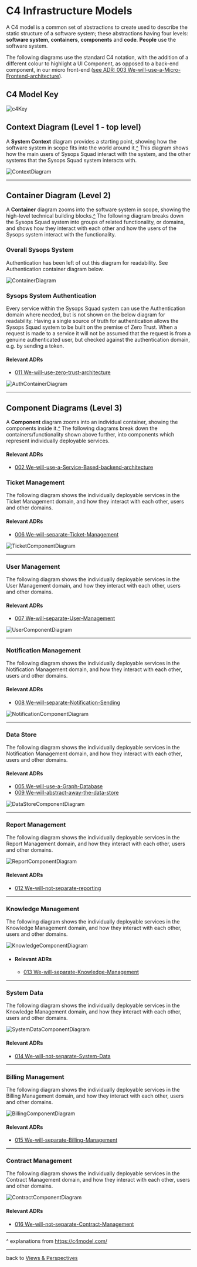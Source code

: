 # C4 Infrastructure Models

A C4 model is a common set of abstractions to create used to describe the static structure of a software system; these abstractions having four levels: **software system**, **containers**, **components** and **code**. **People** use the software system.

The following diagrams use the standard C4 notation, with the addition of a different colour to highlight a UI Component, as opposed to a back-end component, in our micro front-end ([see ADR: 003 We-will-use-a-Micro-Frontend-architecture](../../4.ADRs/003We-will-use-a-Micro-Frontend-architecture.md)).

## C4 Model Key

![c4Key](../images/c4Key.png)

## Context Diagram (Level 1 - top level)

A **System Context** diagram provides a starting point, showing how the software system in scope fits into the world around it.[^](#expl) 
This diagram shows how the main users of Sysops Squad interact with the system, and the other systems that the Sysops Squad system interacts with.

![ContextDiagram](images/ContextDiagram.png)

------

## Container Diagram (Level 2)

A **Container** diagram zooms into the software system in scope, showing the high-level technical building blocks.[^](#expl)
The following diagram breaks down the Sysops Squad system into groups of related functionality, or domains, and shows how they interact with each other and how the users of the Sysops system interact with the functionality.

### Overall Sysops System

Authentication has been left of out this diagram for readability. See Authentication container diagram below.

![ContainerDiagram](images/ContainerDiagram.png)

### Sysops System Authentication

Every service within the Sysops Squad system can use the Authentication domain where needed, but is not shown on the below diagram for readability. Having a single source of truth for authentication allows the Sysops Squad system to be built on the premise of Zero Trust. When a request is made to a service it will not be assumed that the request is from a genuine authenticated user, but checked against the authentication domain, e.g. by sending a token.

#### Relevant ADRs

- [011 We-will-use-zero-trust-architecture](../../4.ADRs/011We-will-use-zero-trust-architecture.md)

![AuthContainerDiagram](images/AuthContainerDiagram.png)

------

## Component Diagrams (Level 3)

A **Component** diagram zooms into an individual container, showing the components inside it.[^](#expl)
The following diagrams break down the containers/functionality shown above further, into components which represent individually deployable services.

#### Relevant ADRs

- [002 We-will-use-a-Service-Based-backend-architecture](../../4.ADRs/002We-will-use-a-Service-Based-backend-architecture.md)

### Ticket Management

The following diagram shows the individually deployable services in the Ticket Management domain, and how they interact with each other, users and other domains.

#### Relevant ADRs

- [006 We-will-separate-Ticket-Management](../../4.ADRs/006We-will-separate-Ticket-Management.md)

![TicketComponentDiagram](images/TicketComponentDiagram.png)

------

### User Management

The following diagram shows the individually deployable services in the User Management domain, and how they interact with each other, users and other domains.

#### Relevant ADRs

- [007 We-will-separate-User-Management](../../4.ADRs/007We-will-separate-User-Management.md)

![UserComponentDiagram](images/UserComponentDiagram.png)

------

### Notification Management

The following diagram shows the individually deployable services in the Notification Management domain, and how they interact with each other, users and other domains.

#### Relevant ADRs

- [008 We-will-separate-Notification-Sending](../../4.ADRs/008We-will-separate-Notification-Sending.md)

![NotificationComponentDiagram](images/NotificationComponentDiagram.png)

------

### Data Store

The following diagram shows the individually deployable services in the Notification Management domain, and how they interact with each other, users and other domains.

#### Relevant ADRs

- [005 We-will-use-a-Graph-Database](../../4.ADRs/005We-will-use-a-Graph-Database.md)
- [009 We-will-abstract-away-the-data-store](../../4.ADRs/009We-will-abstract-away-the-data-store.md)

![DataStoreComponentDiagram](images/DataStoreComponentDiagram.png)

---

### Report Management

The following diagram shows the individually deployable services in the Report Management domain, and how they interact with each other, users and other domains.

![ReportComponentDiagram](images/ReportComponentDiagram.png)

#### Relevant ADRs

- [012 We-will-not-separate-reporting](../../4.ADRs/012We-will-not-separate-reporting.md)

---

### Knowledge Management

The following diagram shows the individually deployable services in the Knowledge Management domain, and how they interact with each other, users and other domains.

![KnowledgeComponentDiagram](images/KnowledgeComponentDiagram.png)

- #### Relevant ADRs

  - [013 We-will-separate-Knowledge-Management](../../4.ADRs/013We-will-separate-Knowledge-Management.md)

---

### System Data

The following diagram shows the individually deployable services in the Knowledge Management domain, and how they interact with each other, users and other domains.

![SystemDataComponentDiagram](images/SystemDataComponentDiagram.png)

#### Relevant ADRs

- [014 We-will-not-separate-System-Data](../../4.ADRs/014We-will-not-separate-System-Data.md)

---

### Billing Management

The following diagram shows the individually deployable services in the Billing Management domain, and how they interact with each other, users and other domains.

![BillingComponentDiagram](images/BillingComponentDiagram.png)

#### Relevant ADRs

- [015 We-will-separate-Billing-Management](../../4.ADRs/015We-will-separate-Billing-Management.md)

---

### Contract Management

The following diagram shows the individually deployable services in the Contract Management domain, and how they interact with each other, users and other domains.

![ContractComponentDiagram](images/ContractComponentDiagram.png)

#### Relevant ADRs

- [016 We-will-not-separate-Contract-Management](../../4.ADRs/016We-will-not-separate-Contract-Management.md)

---

<a id="expl"></a>^ explanations from https://c4model.com/

------

back to [Views & Perspectives](../README.md)
